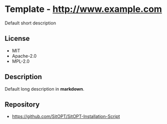 # Template - http://www.example.com
Default short description

## License
- MIT
- Apache-2.0
- MPL-2.0

## Description
Default long description in __markdown__.

## Repository
- https://github.com/SitOPT/SitOPT-Installation-Script
